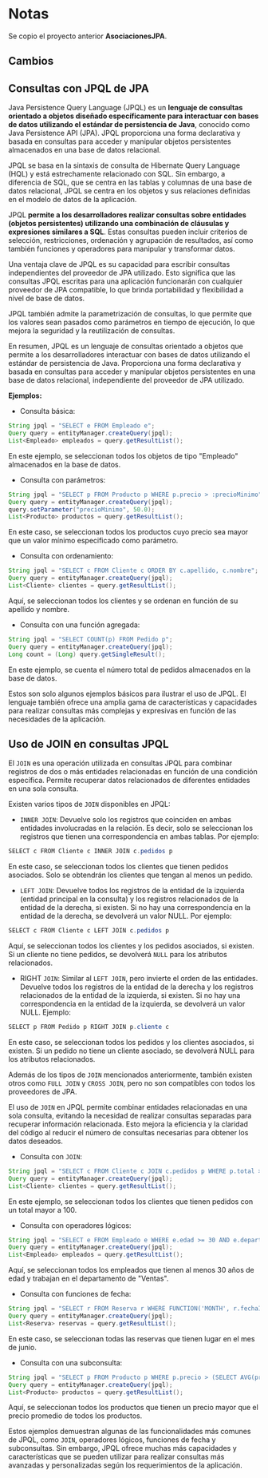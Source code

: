 # Notas

Se copio el proyecto anterior **AsociacionesJPA**.

## Cambios

## Consultas con JPQL de JPA

Java Persistence Query Language (JPQL) es un **lenguaje de consultas orientado a objetos diseñado específicamente para interactuar con bases de datos utilizando el estándar de persistencia de Java**, conocido como Java Persistence API (JPA). JPQL proporciona una forma declarativa y basada en consultas para acceder y manipular objetos persistentes almacenados en una base de datos relacional.

JPQL se basa en la sintaxis de consulta de Hibernate Query Language (HQL) y está estrechamente relacionado con SQL. Sin embargo, a diferencia de SQL, que se centra en las tablas y columnas de una base de datos relacional, JPQL se centra en los objetos y sus relaciones definidas en el modelo de datos de la aplicación.

JPQL **permite a los desarrolladores realizar consultas sobre entidades (objetos persistentes) utilizando una combinación de cláusulas y expresiones similares a SQL**. Estas consultas pueden incluir criterios de selección, restricciones, ordenación y agrupación de resultados, así como también funciones y operadores para manipular y transformar datos.

Una ventaja clave de JPQL es su capacidad para escribir consultas independientes del proveedor de JPA utilizado. Esto significa que las consultas JPQL escritas para una aplicación funcionarán con cualquier proveedor de JPA compatible, lo que brinda portabilidad y flexibilidad a nivel de base de datos.

JPQL también admite la parametrización de consultas, lo que permite que los valores sean pasados como parámetros en tiempo de ejecución, lo que mejora la seguridad y la reutilización de consultas.

En resumen, JPQL es un lenguaje de consultas orientado a objetos que permite a los desarrolladores interactuar con bases de datos utilizando el estándar de persistencia de Java. Proporciona una forma declarativa y basada en consultas para acceder y manipular objetos persistentes en una base de datos relacional, independiente del proveedor de JPA utilizado.

**Ejemplos:**

* Consulta básica:

```java
String jpql = "SELECT e FROM Empleado e";
Query query = entityManager.createQuery(jpql);
List<Empleado> empleados = query.getResultList();
```

En este ejemplo, se seleccionan todos los objetos de tipo "Empleado" almacenados en la base de datos.

* Consulta con parámetros:

```java
String jpql = "SELECT p FROM Producto p WHERE p.precio > :precioMinimo";
Query query = entityManager.createQuery(jpql);
query.setParameter("precioMinimo", 50.0);
List<Producto> productos = query.getResultList();
```

En este caso, se seleccionan todos los productos cuyo precio sea mayor que un valor mínimo especificado como parámetro.

* Consulta con ordenamiento:

```java
String jpql = "SELECT c FROM Cliente c ORDER BY c.apellido, c.nombre";
Query query = entityManager.createQuery(jpql);
List<Cliente> clientes = query.getResultList();
```

Aquí, se seleccionan todos los clientes y se ordenan en función de su apellido y nombre.

* Consulta con una función agregada:

```java
String jpql = "SELECT COUNT(p) FROM Pedido p";
Query query = entityManager.createQuery(jpql);
Long count = (Long) query.getSingleResult();
```

En este ejemplo, se cuenta el número total de pedidos almacenados en la base de datos.

Estos son solo algunos ejemplos básicos para ilustrar el uso de JPQL. El lenguaje también ofrece una amplia gama de características y capacidades para realizar consultas más complejas y expresivas en función de las necesidades de la aplicación.

## Uso de JOIN en consultas JPQL

El `JOIN` es una operación utilizada en consultas JPQL para combinar registros de dos o más entidades relacionadas en función de una condición específica. Permite recuperar datos relacionados de diferentes entidades en una sola consulta.

Existen varios tipos de `JOIN` disponibles en JPQL:

* `INNER JOIN`: Devuelve solo los registros que coinciden en ambas entidades involucradas en la relación. Es decir, solo se seleccionan los registros que tienen una correspondencia en ambas tablas. Por ejemplo:

```java
SELECT c FROM Cliente c INNER JOIN c.pedidos p
```

En este caso, se seleccionan todos los clientes que tienen pedidos asociados. Solo se obtendrán los clientes que tengan al menos un pedido.

* `LEFT JOIN`: Devuelve todos los registros de la entidad de la izquierda (entidad principal en la consulta) y los registros relacionados de la entidad de la derecha, si existen. Si no hay una correspondencia en la entidad de la derecha, se devolverá un valor NULL. Por ejemplo:

```java
SELECT c FROM Cliente c LEFT JOIN c.pedidos p
```

Aquí, se seleccionan todos los clientes y los pedidos asociados, si existen. Si un cliente no tiene pedidos, se devolverá `NULL` para los atributos relacionados.

* RIGHT `JOIN`: Similar al `LEFT JOIN`, pero invierte el orden de las entidades. Devuelve todos los registros de la entidad de la derecha y los registros relacionados de la entidad de la izquierda, si existen. Si no hay una correspondencia en la entidad de la izquierda, se devolverá un valor NULL. Ejemplo:

```java
SELECT p FROM Pedido p RIGHT JOIN p.cliente c
```

En este caso, se seleccionan todos los pedidos y los clientes asociados, si existen. Si un pedido no tiene un cliente asociado, se devolverá NULL para los atributos relacionados.

Además de los tipos de `JOIN` mencionados anteriormente, también existen otros como `FULL JOIN` y `CROSS JOIN`, pero no son compatibles con todos los proveedores de JPA.

El uso de `JOIN` en JPQL permite combinar entidades relacionadas en una sola consulta, evitando la necesidad de realizar consultas separadas para recuperar información relacionada. Esto mejora la eficiencia y la claridad del código al reducir el número de consultas necesarias para obtener los datos deseados.

* Consulta con `JOIN`:

```java
String jpql = "SELECT c FROM Cliente c JOIN c.pedidos p WHERE p.total > 100";
Query query = entityManager.createQuery(jpql);
List<Cliente> clientes = query.getResultList();
```

En este ejemplo, se seleccionan todos los clientes que tienen pedidos con un total mayor a 100.

* Consulta con operadores lógicos:

```java
String jpql = "SELECT e FROM Empleado e WHERE e.edad >= 30 AND e.departamento = 'Ventas'";
Query query = entityManager.createQuery(jpql);
List<Empleado> empleados = query.getResultList();
```

Aquí, se seleccionan todos los empleados que tienen al menos 30 años de edad y trabajan en el departamento de "Ventas".

* Consulta con funciones de fecha:

```java
String jpql = "SELECT r FROM Reserva r WHERE FUNCTION('MONTH', r.fechaInicio) = 6";
Query query = entityManager.createQuery(jpql);
List<Reserva> reservas = query.getResultList();
```

En este caso, se seleccionan todas las reservas que tienen lugar en el mes de junio.

* Consulta con una subconsulta:

```java
String jpql = "SELECT p FROM Producto p WHERE p.precio > (SELECT AVG(precio) FROM Producto)";
Query query = entityManager.createQuery(jpql);
List<Producto> productos = query.getResultList();
```

Aquí, se seleccionan todos los productos que tienen un precio mayor que el precio promedio de todos los productos.

Estos ejemplos demuestran algunas de las funcionalidades más comunes de JPQL, como `JOIN`, operadores lógicos, funciones de fecha y subconsultas. Sin embargo, JPQL ofrece muchas más capacidades y características que se pueden utilizar para realizar consultas más avanzadas y personalizadas según los requerimientos de la aplicación.
